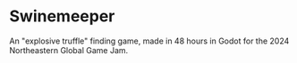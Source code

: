 # Swinemeeper

An "explosive truffle" finding game, made in 48 hours in Godot for the 2024 Northeastern Global Game Jam.
